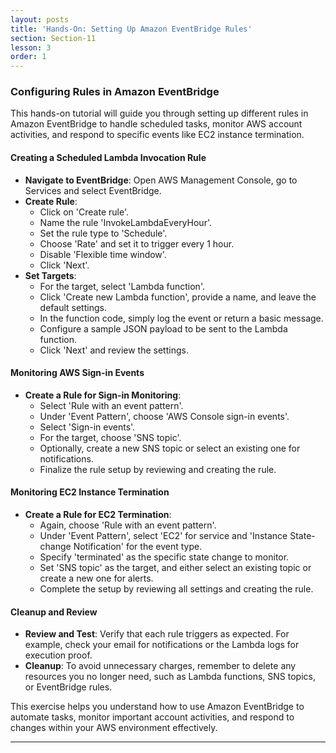 ```yaml
---
layout: posts
title: 'Hands-On: Setting Up Amazon EventBridge Rules'
section: Section-11
lesson: 3
order: 1
---
```


### Configuring Rules in Amazon EventBridge

This hands-on tutorial will guide you through setting up different rules in Amazon EventBridge to handle scheduled tasks, monitor AWS account activities, and respond to specific events like EC2 instance termination.

<!-- pagebreak -->

#### Creating a Scheduled Lambda Invocation Rule

- **Navigate to EventBridge**: Open AWS Management Console, go to Services and select EventBridge.
- **Create Rule**:
  - Click on 'Create rule'.
  - Name the rule 'InvokeLambdaEveryHour'.
  - Set the rule type to 'Schedule'.
  - Choose 'Rate' and set it to trigger every 1 hour.
  - Disable 'Flexible time window'.
  - Click 'Next'.
- **Set Targets**:
  - For the target, select 'Lambda function'.
  - Click 'Create new Lambda function', provide a name, and leave the default settings.
  - In the function code, simply log the event or return a basic message.
  - Configure a sample JSON payload to be sent to the Lambda function.
  - Click 'Next' and review the settings.

<!-- pagebreak -->

#### Monitoring AWS Sign-in Events

- **Create a Rule for Sign-in Monitoring**:
  - Select 'Rule with an event pattern'.
  - Under 'Event Pattern', choose 'AWS Console sign-in events'.
  - Select 'Sign-in events'.
  - For the target, choose 'SNS topic'.
  - Optionally, create a new SNS topic or select an existing one for notifications.
  - Finalize the rule setup by reviewing and creating the rule.

<!-- pagebreak -->

#### Monitoring EC2 Instance Termination

- **Create a Rule for EC2 Termination**:
  - Again, choose 'Rule with an event pattern'.
  - Under 'Event Pattern', select 'EC2' for service and 'Instance State-change Notification' for the event type.
  - Specify 'terminated' as the specific state change to monitor.
  - Set 'SNS topic' as the target, and either select an existing topic or create a new one for alerts.
  - Complete the setup by reviewing all settings and creating the rule.

<!-- pagebreak -->

#### Cleanup and Review

- **Review and Test**: Verify that each rule triggers as expected. For example, check your email for notifications or the Lambda logs for execution proof.
- **Cleanup**: To avoid unnecessary charges, remember to delete any resources you no longer need, such as Lambda functions, SNS topics, or EventBridge rules.

This exercise helps you understand how to use Amazon EventBridge to automate tasks, monitor important account activities, and respond to changes within your AWS environment effectively.

---
